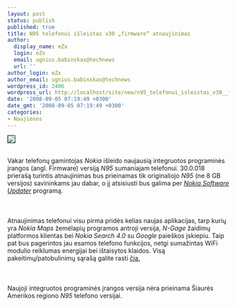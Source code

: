 ```yaml
---
layout: post
status: publish
published: true
title: N95 telefonui išleistas v30 „firmware“ atnaujinimas
author:
  display_name: eZx
  login: eZx
  email: ugnius.babinskas@technews
  url: ''
author_login: eZx
author_email: ugnius.babinskas@technews
wordpress_id: 2406
wordpress_url: http://localhost/site/new/n95_telefonui_isleistas_v30__firmware__atnaujinimas/
date: '2008-09-05 07:19:49 +0300'
date_gmt: '2008-09-05 07:19:49 +0300'
categories:
- Naujienos
---
```

<div class="imgright"><img src="http://www.technews.lt/upl/Failai/Nokia_n95_firm30.0.1.jpg" border="1"></div>
<p><br>Vakar telefonų gamintojas <i>Nokia</i> išleido naujausią integruotos programinės įrangos (angl. Firmware) versiją <i>N95</i> sumaniajam telefonui. 30.0.018 prierašą turintis atnaujinimas bus prieinamas tik originaliojo <i>N95</i> (ne 8 GB versijos) savininkams jau dabar, o jį atsisiusti bus galima per <a class="ns" href="http://europe.nokia.com/softwareupdate"><i>Nokia Software Updater</i></a> programą.<br />
<br><br />
<br>Atnaujinimas telefonui visu pirma pridės kelias naujas aplikacijas, tarp kurių yra <i>Nokia Maps</i> žemėlapių programos antroji versija, <i>N-Gage</i> žaidimų platformos klientas bei <i>Nokia Search 4.0</i> su <i>Google</i> paieškos įskiepiu. Taip pat bus pagerintos jau esamos telefono funkcijos, netgi sumažintas WiFi modulio reiklumas energijai bei ištaisytos klaidos. Visą pakeitimų/patobulinimų sąrašą galite rasti <a class="ns" href="http://www.jaspp.net/2008/09/n95-8gb-firmware-300018-changelog/">čia.</a><br />
<br><br />
<br>Naujoji integruotos programinės įrangos versija nėra prieinama Šiaurės Amerikos regiono <i>N95</i> telefono versijai.<br />
<br><br />
<br><br />
<br></p>
